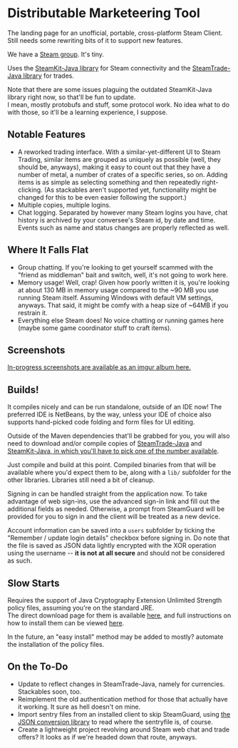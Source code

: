 Distributable Marketeering Tool
===============================
The landing page for an unofficial, portable, cross-platform Steam Client.  
Still needs some rewriting bits of it to support new features.

We have a [Steam group](http://steamcommunity.com/groups/dmt-client).  It's tiny.

Uses the [SteamKit-Java library](https://github.com/Top-Cat/SteamKit-Java) for Steam connectivity and the [SteamTrade-Java library](https://github.com/nosoop/SteamTrade-Java) for trades.

Note that there are some issues plaguing the outdated SteamKit-Java library right now, so that'll be fun to update.  
I mean, mostly protobufs and stuff, some protocol work.  No idea what to do with those, so it'll be a learning experience, I suppose.

Notable Features
----------------
  * A reworked trading interface.  With a similar-yet-different UI to Steam Trading, similar items are grouped as uniquely as possible (well, they should be, anyways), making it easy to count out that they have a number of metal, a number of crates of a specific series, so on.  Adding items is as simple as selecting something and then repeatedly right-clicking.  (As stackables aren't supported yet, functionality might be changed for this to be even easier following the support.)
  * Multiple copies, multiple logins.
  * Chat logging.  Separated by however many Steam logins you have, chat history is archived by your conversee's Steam id, by date and time.  Events such as name and status changes are properly reflected as well.

Where It Falls Flat
-------------------
  * Group chatting.  If you're looking to get yourself scammed with the "friend as middleman" bait and switch, well, it's not going to work here.
  * Memory usage!  Well, crap!  Given how poorly written it is, you're looking at about 130 MB in memory usage compared to the ~90 MB you use running Steam itself.  Assuming Windows with default VM settings, anyways.  That said, it might be comfy with a heap size of ~64MB if you restrain it.
  * Everything else Steam does!  No voice chatting or running games here (maybe some game coordinator stuff to craft items).

Screenshots
-----------
[In-progress screenshots are available as an imgur album here.](http://imgur.com/a/Nv9xH#0)

Builds!
-------
It compiles nicely and can be run standalone, outside of an IDE now!  The preferred IDE is NetBeans, by the way, unless your IDE of choice also supports hand-picked code folding and form files for UI editing.

Outside of the Maven dependencies that'll be grabbed for you, you will also need to download and/or compile copies of [SteamTrade-Java](https://github.com/nosoop/SteamTrade-Java) and [SteamKit-Java, in which you'll have to pick one of the number available](https://github.com/Top-Cat/SteamKit-Java/network).

Just compile and build at this point.  Compiled binaries from that will be available where you'd expect them to be, along with a `lib/` subfolder for the other libraries.  Libraries still need a bit of cleanup.

Signing in can be handled straight from the application now.  To take advantage of web sign-ins, use the advanced sign-in link and fill out the additional fields as needed.  Otherwise, a prompt from SteamGuard will be provided for you to sign in and the client will be treated as a new device.

Account information can be saved into a `users` subfolder by ticking the "Remember / update login details" checkbox before signing in.  Do note that the file is saved as JSON data lightly encrypted with the XOR operation using the username -- **it is not at all secure** and should not be considered as such.

Slow Starts
-----------
Requires the support of Java Cryptography Extension Unlimited Strength policy files, assuming you're on the standard JRE.  
The direct download page for them is available [here](http://www.oracle.com/technetwork/java/javase/downloads/jce-7-download-432124.html), and full instructions on how to install them can be viewed [here](http://suhothayan.blogspot.com/2012/05/how-to-install-java-cryptography.html).

In the future, an "easy install" method may be added to mostly? automate the installation of the policy files.

On the To-Do
------------
  * Update to reflect changes in SteamTrade-Java, namely for currencies.  Stackables soon, too.
  * Reimplement the old authentication method for those that actually have it working.  It sure as hell doesn't on mine.
  * Import sentry files from an installed client to skip SteamGuard, using [the JSON conversion library](https://github.com/nosoop/vdf-json-java) to read where the sentryfile is, of course.
  * Create a lightweight project revolving around Steam web chat and trade offers?  It looks as if we're headed down that route, anyways.

